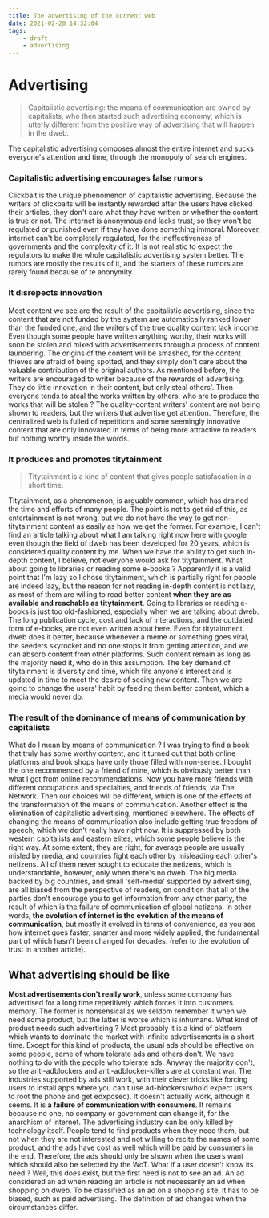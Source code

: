 ```yaml
---
title: The advertising of the current web
date: 2021-02-20 14:32:04
tags:
    - draft
    - advertising
---
```


# Advertising

> Capitalistic advertising: the means of communication are owned by capitalists, who then started such advertising economy, which is utterly different from the positive way of advertising that will happen in the dweb.

The capitalistic advertising composes almost the entire internet and sucks everyone's attention and time, through the monopoly of search engines.

### Capitalistic advertising encourages false rumors

Clickbait is the unique phenomenon of capitalistic advertising. Because the writers of clickbaits will be instantly rewarded after the users have clicked their articles, they don't care what they have written or whether the content is true or not. The internet is anonymous and lacks trust, so they won't be regulated or punished even if they have done something immoral. Moreover, internet can't be completely regulated, for the ineffectiveness of governments and the complexity of it. It is not realistic to expect the regulators to make the whole capitalistic advertising system better. The rumors are mostly the results of it, and the starters of these rumors are rarely found because of te anonymity.

### It disrepects innovation

Most content we see are the result of the capitalistic advertising, since the content that are not funded by the system are automatically ranked lower than the funded one, and the writers of the true quality content lack income. Even though some people have written anything worthy, their works will soon be stolen and mixed with advertisements through a process of content laundering. The origins of the content will be smashed, for the content thieves are afraid of being spotted, and they simply don't care about the valuable contribution of the original authors. As mentioned before, the writers are encouraged to writer because of the rewards of advertising. They do little innovation in their content, but only steal others'. Then everyone tends to steal the works written by others, who are to produce the works that will be stolen ? The quality-content writers' content are not being shown to readers, but the writers that advertise get attention. Therefore, the centralized web is fulled of repetitions and some seemingly innovative content that are only innovated in terms of being more attractive to readers but nothing worthy inside the words.

### It produces and promotes titytainment

> Titytainment is a kind of content that gives people satisfacation in a short time.

Titytainment, as a phenomenon, is arguably common, which has drained the time and efforts of many people. The point is not to get rid of this, as entertainment is not wrong, but we do not have the way to get non-titytainment content as easily as how we get the former. For example, I can't find an article talking about what I am talking right now here with google even though the field of dweb has been developed for 20 years, which is considered quality content by me. When we have the ability to get such in-depth content, I believe, not everyone would ask for titytainment. What about going to libraries or reading some e-books ? Apparently it is a valid point that I'm lazy so I chose titytainment, which is partially right for people are indeed lazy, but the reason for not reading in-depth content is not lazy, as most of them are willing to read better content **when they are as available and reachable as titytainment**. Going to libraries or reading e-books is just too old-fashioned, especially when we are talking about dweb. The long publication cycle, cost and lack of interactions, and the outdated form of e-books, are not even written about here. Even for titytainment, dweb does it better, because whenever a meme or something goes viral, the seeders skyrocket and no one stops it from getting attention, and we can absorb content from other platforms. Such content remain as long as the majority need it, who do in this assumption. The key demand of titytainment is diversity and time, which fits anyone's interest and is updated in time to meet the desire of seeing new content. Then we are going to change the users' habit by feeding them better content, which a media would never do.

### The result of the dominance of means of communication by capitalists

What do I mean by means of communication ? I was trying to find a book that truly has some worthy content, and it turned out that both online platforms and book shops have only those filled with non-sense. I bought the one recommended by a friend of mine, which is obviously better than what I got from online recommendations. Now you have more friends with different occupations and specialties, and friends of friends, via The Network. Then our choices will be different, which is one of the effects of the transformation of the means of communication. Another effect is the elimination of capitalistic advertising, mentioned elsewhere. The effects of changing the means of communication also include getting true freedom of speech, which we don't really have right now. It is suppressed by both western capitalists and eastern elites, which some people believe is the right way. At some extent, they are right, for average people are usually misled by media, and countries fight each other by misleading each other's netizens. All of them never sought to educate the netizens, which is understandable, however, only when there's no dweb. The big media backed by big countries, and small 'self-media' supported by advertising, are all biased from the perspective of readers, on condition that all of the parties don't encourage you to get information from any other party, the result of which is the failure of communication of global netizens. In other words, **the evolution of internet is the evolution of the means of communication**, but mostly it evolved in terms of convenience, as you see how internet goes faster, smarter and more widely applied, the fundamental part of which hasn't been changed for decades. (refer to the evolution of trust in another article).


## What advertising should be like

**Most advertisements don't really work**, unless some company has advertised for a long time repetitively which forces it into customers memory. The former is nonsensical as we seldom remember it when we need some product, but the latter is worse which is inhumane. What kind of product needs such advertising ? Most probably it is a kind of platform which wants to dominate the market with infinite advertisements in a short time. Except for this kind of products, the usual ads should be effective on some people, some of whom tolerate ads and others don't. We have nothing to do with the people who tolerate ads. Anyway the majority don't, so the anti-adblockers and anti-adblocker-killers are at constant war. The industries supported by ads still work, with their clever tricks like forcing users to install apps where you can't use ad-blockers(who'd expect users to root the phone and get edxposed). It doesn't actually work, although it seems. It is **a failure of communication with consumers**. It remains because no one, no company or government can change it, for the anarchism of internet. The advertising industry can be only killed by technology itself. People tend to find products when they need them, but not when they are not interested and not willing to recite the names of some product, and the ads have cost as well which will be paid by consumers in the end. Therefore, the ads should only be shown when the users want which should also be selected by the WoT. What if a user doesn't know its need ? Well, this does exist, but the first need is not to see an ad. An ad considered an ad when reading an article is not necessarily an ad when shopping on dweb. To be classified as an ad on a shopping site, it has to be biased, such as paid advertising. The definition of ad changes when the circumstances differ.